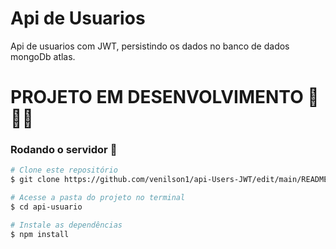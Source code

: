 # Api de Usuarios

Api de usuarios com JWT, persistindo os dados no banco de dados mongoDb atlas.


# PROJETO EM DESENVOLVIMENTO 🚧🚧🚧

### Rodando o servidor 🚀

```bash
# Clone este repositório
$ git clone https://github.com/venilson1/api-Users-JWT/edit/main/README.md

# Acesse a pasta do projeto no terminal
$ cd api-usuario

# Instale as dependências
$ npm install
```
